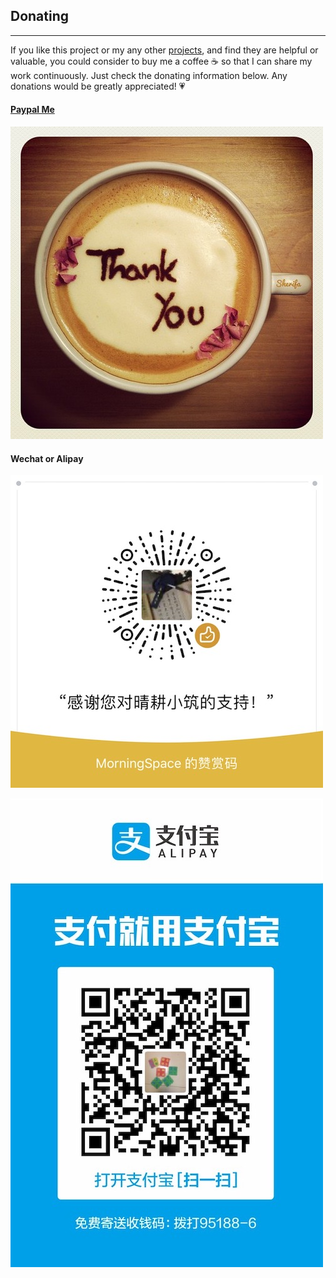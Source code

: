 ## Donating

---

If you like this project or my any other [projects](https://github.com/morningspace), and find they are helpful or valuable, you could consider to buy me a coffee ☕️ so that I can share my work continuously. Just check the donating information below. Any donations would be greatly appreciated! 💗

#### [Paypal Me](https://www.paypal.me/morningspace)

![](assets/ThankYouCoffee.jpg)

#### Wechat or Alipay

![](assets/donate-wechat.jpg)

![](assets/donate-alipay.jpg)
